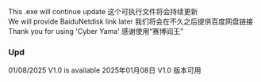 This .exe will continue update 这个可执行文件将会持续更新  
We will provide BaiduNetdisk link later 我们将会在不久之后提供百度网盘链接  
Thank you for using 'Cyber Yama' 感谢使用“赛博阎王”  

### Upd
01/08/2025 V1.0 is available 2025年01月08日 V1.0 版本可用
